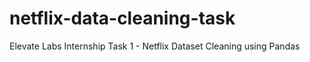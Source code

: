 # netflix-data-cleaning-task
Elevate Labs Internship Task 1 - Netflix Dataset Cleaning using Pandas
